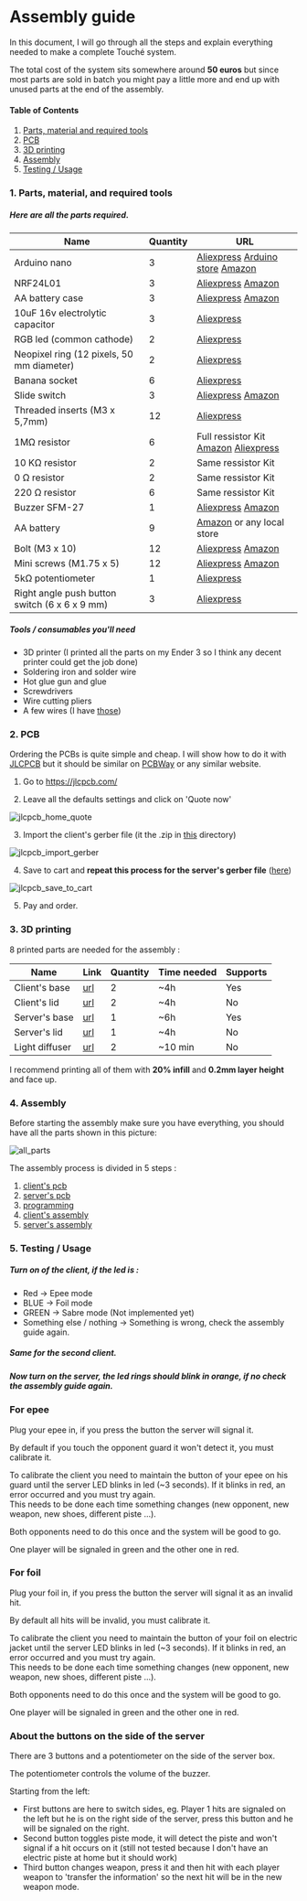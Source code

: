# Assembly guide

In this document, I will go through all the steps and explain everything needed to make a complete Touché system.

The total cost of the system sits somewhere around **50 euros** but since most parts are sold in batch you might pay a little more and end up with unused parts at the end of the assembly.

#### Table of Contents

1. [Parts, material and required tools](#p1)
2. [PCB](#p2)
3. [3D printing](#p3)
4. [Assembly](#p4)
5. [Testing / Usage](#p5)



<a name="p1"/>

### 1. Parts, material, and required tools

##### Here are all the parts required.

| Name                                          | Quantity | URL  |
| --------------------------------------------- | -------- | ---- |
| Arduino nano                                  | 3        | [Aliexpress](https://fr.aliexpress.com/item/32647196840.html?spm=a2g0o.productlist.0.0.54bf557doXKYBm&algo_pvid=2dafda83-8817-4a5d-9a19-fa4c728a5307&algo_expid=2dafda83-8817-4a5d-9a19-fa4c728a5307-0&btsid=2100bdec16164048649457162ec18e&ws_ab_test=searchweb0_0,searchweb201602_,searchweb201603_) [Arduino store](https://store.arduino.cc/arduino-nano) [Amazon](https://www.amazon.fr/Elegoo-Pi%C3%A8ces-ATmega328P-Contr%C3%B4leur-Arduino/dp/B0722YYBSS/ref=sr_1_5?__mk_fr_FR=%C3%85M%C3%85%C5%BD%C3%95%C3%91&dchild=1&keywords=arduino+nano&qid=1616404940&sr=8-5) |
| NRF24L01                                      | 3        | [Aliexpress](https://fr.aliexpress.com/item/32517849393.html?spm=a2g0o.productlist.0.0.7052156e1u6EWG&algo_pvid=22320d44-49fd-4c5b-8917-0aec425791c5&algo_expid=22320d44-49fd-4c5b-8917-0aec425791c5-0&btsid=2100bdec16164050216182977ec18e&ws_ab_test=searchweb0_0,searchweb201602_,searchweb201603_) [Amazon](https://www.amazon.fr/AZDelivery-NRF24L01-Antenne-emetteur-recepteur-R%C3%A9cepteur/dp/B06XJN417D/ref=sr_1_7?__mk_fr_FR=%C3%85M%C3%85%C5%BD%C3%95%C3%91&dchild=1&keywords=nrf24l01&qid=1616405051&sr=8-7) |
| AA battery case                               | 3        | [Aliexpress](https://fr.aliexpress.com/item/1005001707889794.html?spm=a2g0o.productlist.0.0.4a7250f2xvurNo&algo_pvid=09dbf49a-a358-43e9-8fb5-643cd7c1323b&algo_expid=09dbf49a-a358-43e9-8fb5-643cd7c1323b-0&btsid=2100bdec16164051545004908ec18e&ws_ab_test=searchweb0_0,searchweb201602_,searchweb201603_) [Amazon](https://www.amazon.fr/HUAYAO-Batterie-Plastique-Stockage-Transparent/dp/B08VDHCD66/ref=sr_1_8?__mk_fr_FR=%C3%85M%C3%85%C5%BD%C3%95%C3%91&dchild=1&keywords=3+AA+battery+case&qid=1616405113&sr=8-8) |
| 10uF 16v electrolytic capacitor               | 3        | [Aliexpress](https://fr.aliexpress.com/item/32812085542.html?spm=a2g0o.cart.0.0.3a7f3c00e96C79&mp=1) |
| RGB led (common cathode)                      | 2        | [Aliexpress](https://fr.aliexpress.com/item/32757977782.html?spm=a2g0o.productlist.0.0.3fe47c00Zn99Co&algo_pvid=b4ef31d6-d214-46bb-bef0-ac81c41d9967&algo_expid=b4ef31d6-d214-46bb-bef0-ac81c41d9967-0&btsid=0b0a187916200811598005049e1326&ws_ab_test=searchweb0_0,searchweb201602_,searchweb201603_) |
| Neopixel ring (12 pixels, 50 mm diameter)     | 2        | [Aliexpress](https://fr.aliexpress.com/item/32835427711.html?spm=a2g0s.9042311.0.0.27426c37UHtlV5) |
| Banana socket                                 | 6        | [Aliexpress](https://fr.aliexpress.com/item/32871913429.html?spm=a2g0o.productlist.0.0.717377a1QiWSxl&algo_pvid=1f3db05d-7783-4ff9-8da5-87ac7512a254&algo_expid=1f3db05d-7783-4ff9-8da5-87ac7512a254-3&btsid=0b0a187916200812276135080e1326&ws_ab_test=searchweb0_0,searchweb201602_,searchweb201603_) |
| Slide switch                                  | 3        | [Aliexpress](https://fr.aliexpress.com/item/32807468914.html?spm=a2g0o.productlist.0.0.2ea1efebRmneNM&algo_pvid=36c82aba-d689-49ea-ad36-39383b8dd7a9&algo_expid=36c82aba-d689-49ea-ad36-39383b8dd7a9-3&btsid=2100bdec16164056564492872ec18e&ws_ab_test=searchweb0_0,searchweb201602_,searchweb201603_) [Amazon](https://www.amazon.fr/Lezed-Interrupteur-Horizontal-commutateur-horizontal/dp/B07LBPDB6S/ref=sr_1_33?__mk_fr_FR=%C3%85M%C3%85%C5%BD%C3%95%C3%91&dchild=1&keywords=switch+button&qid=1616405594&sr=8-33) |
| Threaded inserts (M3 x 5,7mm)                 | 12       | [Aliexpress](https://fr.aliexpress.com/item/4001258499799.html?spm=a2g0o.productlist.0.0.612f7dbbvz6kTJ&algo_pvid=baed550c-1ba2-4479-8cc2-1377f3ba6714&algo_expid=baed550c-1ba2-4479-8cc2-1377f3ba6714-2&btsid=2100bdec16164057395673206ec18e&ws_ab_test=searchweb0_0,searchweb201602_,searchweb201603_) |
| 1MΩ resistor                                  | 6        | Full ressistor Kit [Amazon](https://www.amazon.fr/ELEGOO-R%C3%A9sistance-Electroniques-Exp%C3%A9rimentalur-Exp%C3%A9rimental/dp/B071LHFQKD/ref=sr_1_5?__mk_fr_FR=%C3%85M%C3%85%C5%BD%C3%95%C3%91&crid=327NRMDKWZ3TP&dchild=1&keywords=resistor+kit&qid=1616405873&sprefix=resistor%2Caps%2C164&sr=8-5) [Aliexpress](https://fr.aliexpress.com/item/1005001968824337.html?spm=a2g0o.productlist.0.0.746b3f8c0Y2Mhn&algo_pvid=f9607bec-0de2-428e-a303-aaa761708253&algo_expid=f9607bec-0de2-428e-a303-aaa761708253-0&btsid=2100bdec16164059394684677ec18e&ws_ab_test=searchweb0_0,searchweb201602_,searchweb201603_)    |
| 10 KΩ resistor                                | 2        | Same ressistor Kit |
| 0 Ω resistor                                  | 2        | Same ressistor Kit |
| 220 Ω resistor                                | 6        | Same ressistor Kit |
| Buzzer SFM-27                                 | 1        | [Aliexpress](https://fr.aliexpress.com/item/1005002095783515.html?spm=a2g0o.productlist.0.0.a9add4abscUyMV&algo_pvid=d7001577-bf5f-497d-9e5e-af7428784ad3&algo_expid=d7001577-bf5f-497d-9e5e-af7428784ad3-3&btsid=2100bdec16164060163915350ec18e&ws_ab_test=searchweb0_0,searchweb201602_,searchweb201603_) [Amazon](https://www.amazon.fr/YANSHON-Buzzer-dAlarme-Avertisseur-%C3%A9lectronique/dp/B07RY42FQ5/ref=sr_1_1?__mk_fr_FR=%C3%85M%C3%85%C5%BD%C3%95%C3%91&dchild=1&keywords=sfm+27&qid=1616406059&sr=8-1) |
| AA battery                                    | 9        | [Amazon](https://www.amazon.fr/Duracell-Plus-Power-Piles-Alcalines/dp/B005EJFLJC/ref=sr_1_5?__mk_fr_FR=%C3%85M%C3%85%C5%BD%C3%95%C3%91&dchild=1&keywords=aa+battery&qid=1616406100&sr=8-5) or any local store |
| Bolt (M3 x 10)                                | 12       | [Aliexpress](https://fr.aliexpress.com/item/33012853233.html?spm=a2g0o.productlist.0.0.3a3888c1zqhxRF&algo_pvid=5c853c10-dafd-437e-900e-69b52295e526&algo_expid=5c853c10-dafd-437e-900e-69b52295e526-0&btsid=0b0a050b16200820396897562e170e&ws_ab_test=searchweb0_0,searchweb201602_,searchweb201603_) [Amazon](https://www.amazon.fr/100pcs-Boulon-Hexagonale-Cylindrique-inoxydable/dp/B073ZY19VS/ref=sr_1_13?__mk_fr_FR=%C3%85M%C3%85%C5%BD%C3%95%C3%91&dchild=1&keywords=m3+x+10&qid=1620082082&sr=8-13) |
| Mini screws (M1.75 x 5)                       | 12       | [Aliexpress](https://fr.aliexpress.com/item/4000930559532.html?spm=a2g0o.productlist.0.0.761321146ysipd&algo_pvid=0f249ca6-419b-4e43-90a0-ce0ec4231748&algo_expid=0f249ca6-419b-4e43-90a0-ce0ec4231748-1&btsid=0b0a050b16200822461428680e170e&ws_ab_test=searchweb0_0,searchweb201602_,searchweb201603_) [Amazon](https://www.amazon.fr/1000pcs-minuscules-crois%C3%A9e-dassortiment-autotaraudeurs/dp/B07WXHH6ZL/ref=sr_1_1?__mk_fr_FR=%C3%85M%C3%85%C5%BD%C3%95%C3%91&dchild=1&keywords=mini+screws+m1.7&qid=1620082194&sr=8-1) |
| 5kΩ potentiometer                             | 1        | [Aliexpress](https://www.aliexpress.com/item/1005002056193990.html?spm=a2g0o.productlist.0.0.32a713cbDKwMcm&algo_pvid=3e42dbd6-8663-4864-a628-38a8b36c8e7e&algo_expid=3e42dbd6-8663-4864-a628-38a8b36c8e7e-2&btsid=2100bdec16229737670425226e4bfa&ws_ab_test=searchweb0_0,searchweb201602_,searchweb201603_) |
| Right angle push button switch (6 x 6 x 9 mm) | 3        | [Aliexpress](https://www.aliexpress.com/item/32901481925.html?spm=a2g0s.9042311.0.0.17af6c37yXC24E) |



##### Tools / consumables you'll need

- 3D printer (I printed all the parts on my Ender 3 so I think any decent printer could get the job done)
- Soldering iron and solder wire
- Hot glue gun and glue
- Screwdrivers
- Wire cutting pliers
- A few wires (I have [those](https://www.amazon.com/TUOFENG-Wire-Solid-different-colored-spools/dp/B07TX6BX47/ref=sr_1_5?dchild=1&keywords=wires&qid=1620082408&sr=8-5))



<a name="p2"/>

### 2. PCB

Ordering the PCBs is quite simple and cheap. I will show how to do it with [JLCPCB](https://jlcpcb.com/) but it should be similar on [PCBWay](https://www.pcbway.com/) or any similar website.

1. Go to https://jlcpcb.com/

2. Leave all the defaults settings and click on 'Quote now'


![jlcpcb_home_quote](./pictures/jlcpcb_home_quote.png)


3. Import the client's gerber file (it the .zip in [this](https://github.com/Yohannfra/Touche/tree/master/Documents/PCB/client) directory)


![jlcpcb_import_gerber](./pictures/jlcpcb_import_gerber.png)

4. Save to cart and **repeat this process for the server's gerber file** ([here](https://github.com/Yohannfra/Touche/tree/master/Documents/PCB/server))


![jlcpcb_save_to_cart](./pictures/jlcpcb_save_to_cart.png)


5. Pay and order.

<a name="p3"/>

### 3. 3D printing

8 printed parts are needed for the assembly :

| Name                    | Link                                                         | Quantity | Time needed | Supports |
| ----------------------- | ------------------------------------------------------------ | -------- | ----------- | -------- |
| Client's base           | [url](https://github.com/Yohannfra/Touche/tree/master/Documents/CAD/client/base_client.stl)    | 2        | ~4h         | Yes      |
| Client's lid            | [url](https://github.com/Yohannfra/Touche/tree/master/Documents/CAD/client/lid_client.stl)     | 2        | ~4h         | No       |
| Server's base           | [url](https://github.com/Yohannfra/Touche/tree/master/Documents/CAD/server/base_server.stl)    | 1        | ~6h         | Yes      |
| Server's lid            | [url](https://github.com/Yohannfra/Touche/tree/master/Documents/CAD/server/lid_server.stl)     | 1        | ~4h         | No       |
| Light diffuser          | [url](https://github.com/Yohannfra/Touche/tree/master/Documents/CAD/server/light_diffuser.stl) | 2        | ~10 min     | No       |


I recommend printing all of them with **20% infill** and **0.2mm layer height** and face up.

<a name="p4"/>

### 4. Assembly

Before starting the assembly make sure you have everything, you should have all the parts shown in this picture:

![all_parts](https://imgur.com/XIzH3Ku.jpg)



The assembly process is divided in 5 steps :
1. [client's pcb](./Step1.md)
2. [server's pcb](./Step2.md)
3. [programming](./Step3.md)
4. [client's assembly](./Step4.md)
5. [server's assembly](./Step5.md)

<a name="p5"/>

### 5. Testing / Usage

##### Turn on of the client, if the led is :
- Red -> Epee mode
- BLUE -> Foil mode
- GREEN -> Sabre mode (Not implemented yet)
- Something else / nothing -> Something is wrong, check the assembly guide again.

##### Same for the second client.

##### Now turn on the server, the led rings should blink in orange, if no check the assembly guide again.

### For epee

Plug your epee in, if you press the button the server will signal it.

By default if you touch the opponent guard it won't detect it, you must calibrate it.

To calibrate the client you need to maintain the button of your epee on his guard until the server LED blinks in led (~3 seconds). If it blinks in red, an error occurred and you must try again.\
This needs to be done each time something changes (new opponent, new weapon, new shoes, different piste ...).

Both opponents need to do this once and the system will be good to go.

One player will be signaled in green and the other one in red.

### For foil

Plug your foil in, if you press the button the server will signal it as an invalid hit.

By default all hits will be invalid, you must calibrate it.

To calibrate the client you need to maintain the button of your foil on electric jacket until the server LED blinks in led (~3 seconds). If it blinks in red, an error occurred and you must try again.\
This needs to be done each time something changes (new opponent, new weapon, new shoes, different piste ...).

Both opponents need to do this once and the system will be good to go.

One player will be signaled in green and the other one in red.


### About the buttons on the side of the server

There are 3 buttons and a potentiometer on the side of the server box.

The potentiometer controls the volume of the buzzer.

Starting from the left:
- First buttons are here to switch sides, eg. Player 1 hits are signaled on the left but he is on the right side of the server, press this button and he will be signaled on the right.
- Second button toggles piste mode, it will detect the piste and won't signal if a hit occurs on it (still not tested because I don't have an electric piste at home but it should work)
- Third button changes weapon, press it and then hit with each player weapon to 'transfer the information' so the next hit will be in the new weapon mode.
